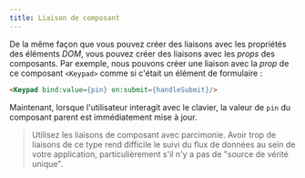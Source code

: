 ```yaml
---
title: Liaison de composant
---
```


De la même façon que vous pouvez créer des liaisons avec les propriétés des éléments <span class="vo">_DOM_</span>, vous pouvez créer des liaisons avec les <span class="vo">_props_</span> des composants. Par exemple, nous pouvons créer une liaison avec la <span class="vo">_prop_</span> de ce composant `<Keypad>` comme si c'était un élément de formulaire :

```html
<Keypad bind:value={pin} on:submit={handleSubmit}/>
```

Maintenant, lorsque l'utilisateur interagit avec le clavier, la valeur de `pin` du composant parent est immédiatement mise à jour.

> Utilisez les liaisons de composant avec parcimonie. Avoir trop de liaisons de ce type rend difficile le suivi du flux de données au sein de votre application, particulièrement s'il n'y a pas de "source de vérité unique".

